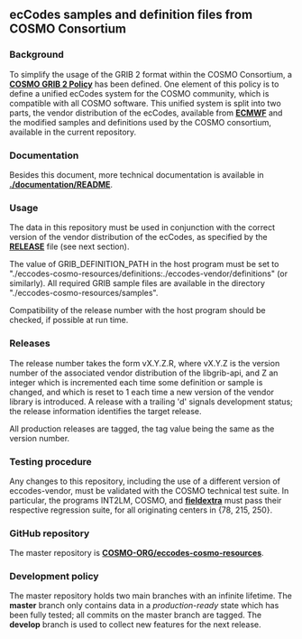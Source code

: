 ## ecCodes samples and definition files from COSMO Consortium

### Background

To simplify the usage of the GRIB 2 format within the COSMO Consortium, a **[COSMO GRIB 2 Policy](http://www.cosmo-model.org/content/model/documentation/grib/grib_policy.htm)** has been defined. One element of this policy is to define a unified ecCodes system for the COSMO community, which is compatible with all COSMO software. This unified system is split into two parts, the vendor distribution of the ecCodes, available from **[ECMWF](https://confluence.ecmwf.int//display/ECC/Releases)** and the modified samples and definitions used by the COSMO consortium, available in the current repository.

### Documentation

Besides this document, more technical documentation is available in **[./documentation/README](https://github.com/COSMO-ORG/eccodes-cosmo-resources/blob/master/documentation/README)**. 

### Usage

The data in this repository must be used in conjunction with the correct version of the vendor distribution of the ecCodes, as specified by the **[RELEASE](https://github.com/COSMO-ORG/eccodes-cosmo-resources/blob/master/RELEASE)** file (see next section).

The value of GRIB_DEFINITION_PATH in the host program must be set to "./eccodes-cosmo-resources/definitions:./eccodes-vendor/definitions" (or similarly). All required GRIB sample files are available in the directory "./eccodes-cosmo-resources/samples".

Compatibility of the release number with the host program should be checked, if possible at run time. 

### Releases

The release number takes the form vX.Y.Z.R, where vX.Y.Z is the version number of the associated vendor distribution of the libgrib-api, and Z an integer which is incremented each time some definition or sample is changed, and which is reset to 1 each time a new version of the vendor library is introduced. A release with a trailing 'd' signals development status; the release information identifies the target release.

All production releases are tagged, the tag value being the same as the version number.

### Testing procedure

Any changes to this repository, including the use of a different version of eccodes-vendor, must be validated with the COSMO technical test suite. In particular, the programs INT2LM, COSMO, and **[fieldextra](https://github.com/COSMO-ORG/fieldextra)** must pass their respective regression suite, for all originating centers in {78, 215, 250}.

### GitHub repository

The master repository is **[COSMO-ORG/eccodes-cosmo-resources](https://github.com/COSMO-ORG/eccodes-cosmo-resources.git)**.

### Development policy

The master repository holds two main branches with an infinite lifetime.  The **master** branch only contains data in a _production-ready_ state which has been fully tested; all commits on the master branch are tagged. The **develop** branch is used to collect new features for the next release.


